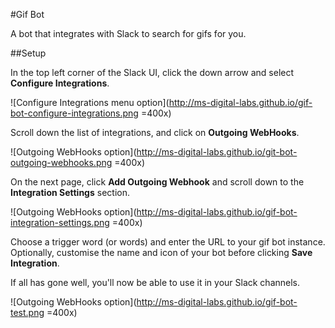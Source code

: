#Gif Bot

A bot that integrates with Slack to search for gifs for you.

##Setup

In the top left corner of the Slack UI, click the down arrow and select **Configure Integrations**.

![Configure Integrations menu option](http://ms-digital-labs.github.io/gif-bot-configure-integrations.png =400x)

Scroll down the list of integrations, and click on **Outgoing WebHooks**.

![Outgoing WebHooks option](http://ms-digital-labs.github.io/git-bot-outgoing-webhooks.png =400x)

On the next page, click **Add Outgoing Webhook** and scroll down to the **Integration Settings** section.

![Outgoing WebHooks option](http://ms-digital-labs.github.io/gif-bot-integration-settings.png =400x)

Choose a trigger word (or words) and enter the URL to your gif bot instance. Optionally, customise the name and icon of your bot before clicking **Save Integration**.

If all has gone well, you'll now be able to use it in your Slack channels.

![Outgoing WebHooks option](http://ms-digital-labs.github.io/gif-bot-test.png =400x)
